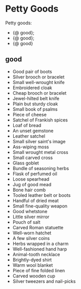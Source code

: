 
# Petty Goods

Petty goods:

* {@ good};
* {@ good};
* {@ good}

## good

* Good pair of boots
* Silver brooch or bracelet
* Small well-wrought knife
* Embroidered cloak
* Cheap brooch or bracelet
* Jewel-hilted belt knife
* Plain but sturdy cloak
* Small book of psalms
* Piece of cheese
* Satchel of Frankish spices
* Loaf of bread
* An unset gemstone
* Leather satchel
* Small silver saint's image
* Ass-wiping moss
* Small wrought metal cross
* Small carved cross
* Glass goblet
* Bundle of seasoning herbs
* Flask of perfumed oil
* Loose spearhead
* Jug of good mead
* Bone hair comb
* Tooled leather belt or boots
* Handful of dried meat
* Small fine-quality weapon
* Good whetstone
* Little silver mirror
* Pouch of salt
* Carved Roman statuette
* Well-worn hatchet
* A few silver coins
* Herbs wrapped in a charm
* Well-fashioned hand harp
* Animal-tooth necklace
* Brightly-dyed shirt
* Warm wool blanket
* Piece of fine folded linen
* Carved wooden cup
* Silver tweezers and nail-picks

<!-- from Kevin Crawford's Wolves of God https://www.drivethrurpg.com/product/308470/Wolves-of-God-Adventures-in-Dark-Ages-England -->

